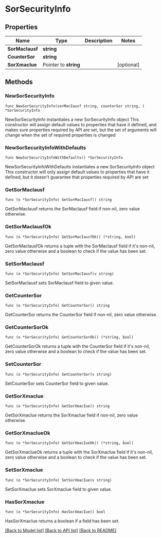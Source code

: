 # SorSecurityInfo

## Properties

Name | Type | Description | Notes
------------ | ------------- | ------------- | -------------
**SorMacIausf** | **string** |  | 
**CounterSor** | **string** |  | 
**SorXmacIue** | Pointer to **string** |  | [optional] 

## Methods

### NewSorSecurityInfo

`func NewSorSecurityInfo(sorMacIausf string, counterSor string, ) *SorSecurityInfo`

NewSorSecurityInfo instantiates a new SorSecurityInfo object
This constructor will assign default values to properties that have it defined,
and makes sure properties required by API are set, but the set of arguments
will change when the set of required properties is changed

### NewSorSecurityInfoWithDefaults

`func NewSorSecurityInfoWithDefaults() *SorSecurityInfo`

NewSorSecurityInfoWithDefaults instantiates a new SorSecurityInfo object
This constructor will only assign default values to properties that have it defined,
but it doesn't guarantee that properties required by API are set

### GetSorMacIausf

`func (o *SorSecurityInfo) GetSorMacIausf() string`

GetSorMacIausf returns the SorMacIausf field if non-nil, zero value otherwise.

### GetSorMacIausfOk

`func (o *SorSecurityInfo) GetSorMacIausfOk() (*string, bool)`

GetSorMacIausfOk returns a tuple with the SorMacIausf field if it's non-nil, zero value otherwise
and a boolean to check if the value has been set.

### SetSorMacIausf

`func (o *SorSecurityInfo) SetSorMacIausf(v string)`

SetSorMacIausf sets SorMacIausf field to given value.


### GetCounterSor

`func (o *SorSecurityInfo) GetCounterSor() string`

GetCounterSor returns the CounterSor field if non-nil, zero value otherwise.

### GetCounterSorOk

`func (o *SorSecurityInfo) GetCounterSorOk() (*string, bool)`

GetCounterSorOk returns a tuple with the CounterSor field if it's non-nil, zero value otherwise
and a boolean to check if the value has been set.

### SetCounterSor

`func (o *SorSecurityInfo) SetCounterSor(v string)`

SetCounterSor sets CounterSor field to given value.


### GetSorXmacIue

`func (o *SorSecurityInfo) GetSorXmacIue() string`

GetSorXmacIue returns the SorXmacIue field if non-nil, zero value otherwise.

### GetSorXmacIueOk

`func (o *SorSecurityInfo) GetSorXmacIueOk() (*string, bool)`

GetSorXmacIueOk returns a tuple with the SorXmacIue field if it's non-nil, zero value otherwise
and a boolean to check if the value has been set.

### SetSorXmacIue

`func (o *SorSecurityInfo) SetSorXmacIue(v string)`

SetSorXmacIue sets SorXmacIue field to given value.

### HasSorXmacIue

`func (o *SorSecurityInfo) HasSorXmacIue() bool`

HasSorXmacIue returns a boolean if a field has been set.


[[Back to Model list]](../README.md#documentation-for-models) [[Back to API list]](../README.md#documentation-for-api-endpoints) [[Back to README]](../README.md)



